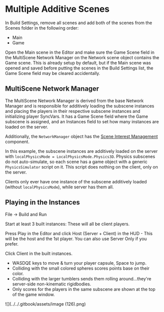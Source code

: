 # Multiple Additive Scenes

In Build Settings, remove all scenes and add both of the scenes from the Scenes folder in the following order:

- Main
- Game

Open the Main scene in the Editor and make sure the Game Scene field in the MultiScene Network Manager on the Network scene object contains the Game scene. This is already setup by default, but if the Main scene was opened and saved before putting the scenes in the Build Settings list, the Game Scene field may be cleared accidentally.

## MultiScene Network Manager <a href="#multiscene-network-manager" id="multiscene-network-manager"></a>

The MultiScene Network Manager is derived from the base Network Manager and is responsible for additively loading the subscene instances and placing the players in their respective subscene instances and initializing player SyncVars. It has a Game Scene field where the Game subscene is assigned, and an Instances field to set how many instances are loaded on the server.

Additionally, the `NetworkManager` object has the [Scene Interest Management](../interest-management/) component.

In this example, the subscene instances are additively loaded on the server with `localPhysicsMode = LocalPhysicsMode.Physics3D`. Physics subscenes do not auto-simulate, so each scene has a game object with a generic `PhysicsSimulator` script on it. This script does nothing on the client, only on the server.

Clients only ever have one instance of the subscene additively loaded (without `localPhysicsMode`), while server has them all.

## Playing in the Instances <a href="#playing-in-the-instances" id="playing-in-the-instances"></a>

File -> Build and Run

Start at least 3 built instances: These will all be client players.

Press Play in the Editor and click Host (Server + Client) in the HUD - This will be the host and the 1st player. You can also use Server Only if you prefer.

Click Client in the built instances.

- WASDQE keys to move & turn your player capsule, Space to jump.
- Colliding with the small colored spheres scores points base on their color.
- Colliding with the larger tumblers sends them rolling around...they're server-side non-kinematic rigidbodies.
- Only scores for the players in the same subscene are shown at the top of the game window.

![](../../.gitbook/assets/image (126).png)
